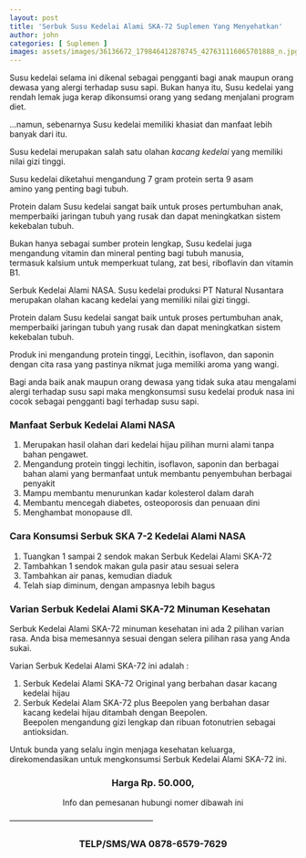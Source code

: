 ```yaml
---
layout: post
title: 'Serbuk Susu Kedelai Alami SKA-72 Suplemen Yang Menyehatkan'
author: john
categories: [ Suplemen ]
images: assets/images/36136672_179846412878745_427631116065701888_n.jpg
---
```


Susu kedelai selama ini dikenal sebagai pengganti bagi anak maupun orang dewasa yang alergi terhadap susu sapi. Bukan hanya itu, Susu kedelai yang rendah lemak juga kerap dikonsumsi orang yang sedang menjalani program diet.

...namun, sebenarnya Susu kedelai
memiliki khasiat dan manfaat lebih banyak dari itu.

Susu kedelai merupakan salah satu olahan *kacang kedelai* yang memiliki nilai gizi tinggi.

Susu kedelai diketahui mengandung 7 gram protein serta 9 asam amino yang penting bagi tubuh.

Protein dalam Susu kedelai sangat baik untuk proses pertumbuhan anak, memperbaiki jaringan tubuh yang rusak dan dapat meningkatkan sistem kekebalan tubuh.

Bukan hanya sebagai sumber protein lengkap, Susu kedelai juga mengandung vitamin dan mineral
penting bagi tubuh manusia, termasuk kalsium untuk memperkuat tulang, zat besi, riboflavin dan vitamin B1.

Serbuk Kedelai Alami NASA. Susu kedelai produksi PT Natural Nusantara merupakan olahan kacang kedelai yang memiliki nilai gizi tinggi.

Protein dalam Susu kedelai sangat baik untuk proses pertumbuhan anak, memperbaiki jaringan tubuh yang rusak dan dapat meningkatkan sistem kekebalan tubuh.

Produk ini mengandung protein tinggi, Lecithin, isoflavon, dan saponin dengan cita rasa yang pastinya nikmat juga memiliki aroma yang wangi.

Bagi anda baik anak maupun orang dewasa yang tidak suka atau mengalami alergi terhadap susu sapi maka mengkonsumsi susu kedelai produk nasa ini cocok sebagai pengganti bagi terhadap susu sapi.

### Manfaat Serbuk Kedelai Alami NASA

1. Merupakan hasil olahan dari kedelai hijau pilihan murni alami tanpa bahan pengawet.
2. Mengandung protein tinggi lechitin, isoflavon, saponin dan berbagai bahan alami yang bermanfaat untuk membantu penyembuhan berbagai penyakit
3. Mampu membantu menurunkan kadar kolesterol dalam darah
4. Membantu mencegah diabetes, osteoporosis dan penuaan dini
5. Menghambat monopause dll.

### Cara Konsumsi Serbuk SKA 7-2 Kedelai Alami NASA

1. Tuangkan 1 sampai 2 sendok makan Serbuk Kedelai Alami SKA-72
2. Tambahkan 1 sendok makan gula pasir atau sesuai selera
3. Tambahkan air panas, kemudian diaduk
4. Telah siap diminum, dengan ampasnya lebih bagus

### Varian Serbuk Kedelai Alami SKA-72 Minuman Kesehatan

Serbuk Kedelai Alami SKA-72 minuman kesehatan ini ada 2 pilihan varian rasa. Anda bisa memesannya sesuai dengan selera pilihan rasa yang Anda sukai.  

Varian Serbuk Kedelai Alami SKA-72 ini adalah :

1. Serbuk Kedelai Alami SKA-72
Original yang berbahan dasar kacang kedelai hijau
2. Serbuk Kedelai Alam SKA-72 plus Beepolen yang berbahan dasar kacang kedelai hijau ditambah dengan
Beepolen. Beepolen mengandung gizi lengkap dan ribuan fotonutrien sebagai antioksidan.

Untuk bunda yang selalu ingin menjaga kesehatan keluarga, direkomendasikan untuk mengkonsumsi Serbuk Kedelai Alami SKA-72 ini.

<center><h3>
Harga
Rp. 50.000,
</h3></center>
<center> Info dan pemesanan hubungi nomer dibawah ini </center>

——————————————————
<center><h3>TELP/SMS/WA
0878-6579-7629</h3></center>
